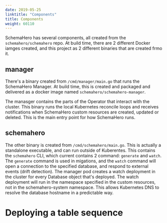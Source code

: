 ```yaml
---
date: 2019-05-25
linktitle: "Components"
title: Components
weight: 60110
---
```


SchemaHero has several components, all created from the `schemahero/schemahero` repo. At build time, there are 2 different Docker iamges created, and this project as 2 different binaries that are created frmo it.

## manager

There's a binary created from `/cmd/manager/main.go` that runs the SchemaHero Manager. At build time, this is created and packaged and delivered as a docker image named `schemahero/schemahero-manager`.

The manasger contains the parts of the Operator that interact with the cluster. This binary runs the local Kubernetes reconcile loops and receives notifications when SchemaHero custom resources are created, updated or deleted. This is the main entry point for how SchemaHero runs.

## schemahero

The other binary is created from `/cmd/schemahero/main.go`. This is actually a standalone executable, and can run outside of Kuberentes. This contains the `schemahero` CLI, which current contains 2 command: `generate` and `watch`. The `generate` command is used in migations, and the `watch` command will open a connection to the specified database, and respond to external events (drift detection). The manager pod creates a watch deployment in the cluster for every Database object that's deployed. The watch deployment will run in the namespace specified in the custom resources, not in the schemahero-system namespace. This allows Kubernetes DNS to resolve the database hostname in a predictable way.

# Deploying a table sequence
